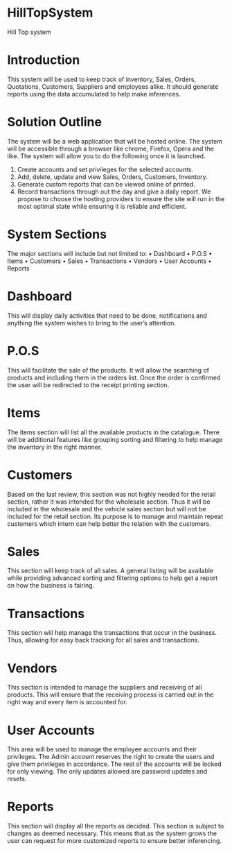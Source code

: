 # HillTopSystem
Hill Top system

# Introduction
This system will be used to keep track of inventory, Sales, Orders, Quotations, Customers, Suppliers and employees alike. It should generate reports using the data accumulated to help make inferences.

# Solution Outline
The system will be a web application that will be hosted online. The system will be accessible through a browser like chrome, Firefox, Opera and the like. The system will allow you to do the following once it is launched.
1.	Create accounts and set privileges for the selected accounts.
2.	Add, delete, update and view Sales, Orders, Customers, Inventory.
3.	Generate custom reports that can be viewed online of printed.
4.	Record transactions through out the day and give a daily report.
We propose to choose the hosting providers to ensure the site will run in the most optimal state while ensuring it is reliable and efficient.

# System Sections
The major sections will include but not limited to:
•	Dashboard
•	P.O.S
•	Items
•	Customers
•	Sales
•	Transactions
•	Vendors
•	User Accounts
•	Reports

# Dashboard
This will display daily activities that need to be done, notifications and anything the system wishes to bring to the user’s attention.
# P.O.S
This will facilitate the sale of the products. It will allow the searching of products and including them in the orders list. Once the order is confirmed the user will be redirected to the receipt printing section.
# Items
The items section will list all the available products in the catalogue. There will be additional features like grouping sorting and filtering to help manage the inventory in the right manner.
# Customers
Based on the last review, this section was not highly needed for the retail section, rather it was intended for the wholesale section. Thus it will be included in the wholesale and the vehicle sales section but will not be included for the retail section. Its purpose is to manage and maintain repeat customers which intern can help better the relation with the customers.
# Sales
This section will keep track of all sales. A general listing will be available while providing advanced sorting and filtering options to help get a report on how the business is fairing.
# Transactions
This section will help manage the transactions that occur in the business. Thus, allowing for easy back tracking for all sales and transactions.
# Vendors
This section is intended to manage the suppliers and receiving of all products. This will ensure that the receiving process is carried out in the right way and every item is accounted for.
# User Accounts
This area will be used to manage the employee accounts and their privileges. The Admin account reserves the right to create the users and give them privileges in accordance. The rest of the accounts will be locked for only viewing. The only updates allowed are password updates and resets.
# Reports
This section will display all the reports as decided. This section is subject to changes as deemed necessary. This means that as the system grows the user can request for more customized reports to ensure better inferencing.


